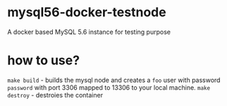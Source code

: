 # mysql56-docker-testnode
A docker based MySQL 5.6 instance for testing purpose

# how to use?
`make build` - builds the mysql node and creates a `foo` user with password `password` with port 3306 mapped to 13306 to your local machine.
`make destroy` - destroies the container
